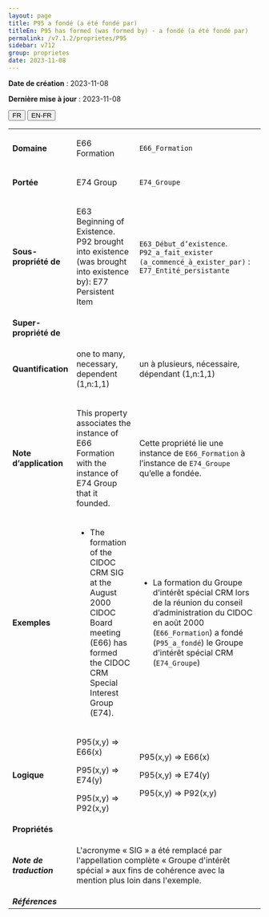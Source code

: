 ```yaml
---
layout: page
title: P95 a fondé (a été fondé par)
titleEn: P95 has formed (was formed by) - a fondé (a été fondé par)
permalink: /v7.1.2/proprietes/P95
sidebar: v712
group: proprietes
date: 2023-11-08
---
```


**Date de création** : 2023-11-08

**Dernière mise à jour** : 2023-11-08

<div class="lang-buttons">
 <button id="fr" class="activate">FR</button>
 <button id="en-fr">EN-FR</button>
</div>

<table>
<tbody>
<tr>
<td><strong>Domaine</strong></td>
<td class="en">
<p>E66 Formation</p>
</td>
<td>
<p><code class="language-plaintext highlighter-rouge">E66_Formation</code></p>
</td>
</tr>
<tr>
<td><strong>Portée</strong></td>
<td class="en">
<p>E74 Group</p>
</td>
<td>
<p><code class="language-plaintext highlighter-rouge">E74_Groupe</code></p>
</td>
</tr>
<tr>
<td><strong>Sous-propriété de</strong></td>
<td class="en">
<p>E63 Beginning of Existence. P92 brought into existence (was brought into existence by): E77 Persistent Item</p>
</td>
<td>
<p><code class="language-plaintext highlighter-rouge">E63_Début_d’existence</code>. <code class="language-plaintext highlighter-rouge">P92_a_fait_exister (a_commencé_à_exister_par)</code> : <code class="language-plaintext highlighter-rouge">E77_Entité_persistante</code>  </p>
</td>
</tr>
<tr>
<td><strong>Super-propriété de</strong></td>
<td class="en">
</td>
<td>
</td>
</tr>
<tr>
<td><strong>Quantification</strong></td>
<td class="en">
<p>one to many, necessary, dependent (1,n:1,1)</p>
</td>
<td>
<p>un à plusieurs, nécessaire, dépendant (1,n:1,1)</p>
</td>
</tr>
<tr>
<td><strong>Note d’application</strong></td>
<td class="en">
<p>This property associates the instance of E66 Formation with the instance of E74 Group that it founded.</p>
</td>
<td>
<p>Cette propriété lie une instance de <code class="language-plaintext highlighter-rouge">E66_Formation</code> à l’instance de <code class="language-plaintext highlighter-rouge">E74_Groupe</code> qu’elle a fondée.</p>
</td>
</tr>
<tr>
<td><strong>Exemples</strong></td>
<td class="en">
<ul>
<li><p>The formation of the CIDOC CRM SIG at the August 2000 CIDOC Board meeting (E66) has formed the CIDOC CRM Special Interest Group (E74).</p>
</li>
</ul>
</td>
<td>
<ul>
<li><p>La formation du Groupe d’intérêt spécial CRM lors de la réunion du conseil d’administration du CIDOC en août 2000 (<code class="language-plaintext highlighter-rouge">E66_Formation</code>) a fondé (<code class="language-plaintext highlighter-rouge">P95_a_fondé</code>) le Groupe d’intérêt spécial CRM (<code class="language-plaintext highlighter-rouge">E74_Groupe</code>)</p>
</li>
</ul>
</td>
</tr>
<tr>
<td><strong>Logique</strong></td>
<td class="en">
<p>P95(x,y) ⇒ E66(x)</p>
<p>P95(x,y) ⇒ E74(y)</p>
<p>P95(x,y) ⇒ P92(x,y)</p>
</td>
<td>
<p>P95(x,y) ⇒ E66(x)</p>
<p>P95(x,y) ⇒ E74(y)</p>
<p>P95(x,y) ⇒ P92(x,y)</p>
</td>
</tr>
<tr>
<td><strong>Propriétés</strong></td>
<td class="en">
</td>
<td>
</td>
</tr>
<tr>
<td><strong><em>Note de traduction</em></strong></td>
<td colspan="2">
<p>L'acronyme « SIG » a été remplacé par l'appellation complète « Groupe d'intérêt spécial » aux fins de cohérence avec la mention plus loin dans l'exemple. </p>
</td>
</tr>
<tr>
<td><strong><em>Références</em></strong></td>
<td colspan="2">
<p><em></em></p>
</td>
</tr>
</tbody>
</table>
